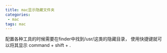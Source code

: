 ```yaml
---
title: mac显示隐藏文件夹
categories:
 - mac
tags: mac
---
```


配置各种工具的时候需要在finder中找到/usr/这类的隐藏目录，
使用快捷键就可以将其显示
command + shift + .
